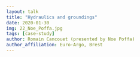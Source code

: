 ```yaml
---
layout: talk
title: "Hydraulics and groundings"
date: 2020-01-30
img: 22_Noe_Poffa.jpg
tags: [case-study]
author: Romain Cancouet (presented by Noe Poffa) 
author_affiliation: Euro-Argo, Brest
---
```


[jekyll-docs]: https://jekyllrb.com/docs/home
[jekyll-gh]:   https://github.com/jekyll/jekyll
[jekyll-talk]: https://talk.jekyllrb.com/